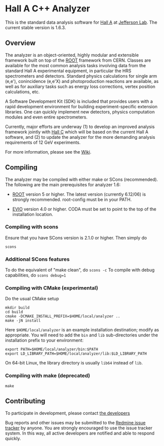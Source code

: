 Hall A C++ Analyzer
===================

This is the standard data analysis software for
[Hall A](http://hallaweb.jlab.org/) at [Jefferson Lab](https://www.jlab.org).
The current stable version is 1.6.3.

Overview
--------
The analyzer is an object-oriented, highly modular and extensible
framework built on top of the [ROOT](https://root.cern.ch) framework
from CERN.  Classes are available for the most common analysis tasks
involving data from the standard Hall A experimental equipment, in
particular the HRS spectrometers and detectors. Standard physics
calculations for single arm (e,e'), conincidence (e,e'X) and
photoproduction reactions are available, as well as for auxiliary
tasks such as energy loss corrections, vertex position calculations,
etc.

A Software Development Kit (SDK) is included that provides users with a
rapid development environment for building experiment-specific extension
libraries. One can quickly implement new detectors, physics computation
modules and even entire spectrometers.

Currently, major efforts are underway (1) to develop an improved
analysis framework jointly with [Hall C](https://www.jlab.org/Hall-C/)
which will be based on the current Hall A software, and (2) to update
the analyzer for the more demanding analysis requirements of 12 GeV
experiments.

For more information, please see the [Wiki](https://redmine.jlab.org/projects/podd/wiki/).

Compiling
---------
The analyzer may be compiled with either make or SCons (recommended). The following
are the main prerequisites for analyzer 1.6:

* [ROOT](https://root.cern.ch) version 5 or higher. The latest version
  (currently 6.12/06) is strongly recommended. root-config must be in your PATH.

* [EVIO](https://coda.jlab.org/drupal/content/event-io-evio) version 4.0
  or higher. CODA must be set to point to the top of the installation location.

### Compiling with scons
Ensure that you have SCons version is 2.1.0 or higher. Then simply do

    scons

### Additional SCons features
To do the equivalent of "make clean", do
`scons -c`
To compile with debug capabilities, do
`scons debug=1`

### Compiling with CMake (experimental)

Do the usual CMake setup

```
mkdir build
cd build
cmake -DCMAKE_INSTALL_PREFIX=$HOME/local/analyzer ..
make -jN install
```

Here `$HOME/local/analyzer` is an example installation destination;
modify as appropriate. You will need to add the `bin` and `lib` sub-directories
under the installation prefix to your environment:

```
export PATH=$HOME/local/analyzer/bin:$PATH
export LD_LIBRARY_PATH=$HOME/local/analyzer/lib:$LD_LIBRARY_PATH
```

On 64-bit Linux, the library directory is usually `lib64` instead of `lib`.

### Compiling with make (deprecated)
    make


Contributing
------------
To participate in development, please contact
[the developers](https://redmine.jlab.org/projects/podd/)

Bug reports and other issues may be submitted to the
[Redmine issue tracker](https://redmine.jlab.org/projects/podd/issues/)
by anyone. You are strongly encouraged to use the issue tracker system.
In this way, all active developers are notified and able to respond quickly.
